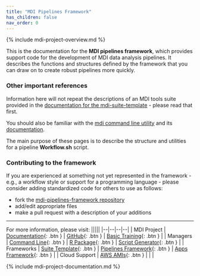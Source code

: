 ```yaml
---
title: "MDI Pipelines Framework"
has_children: false
nav_order: 0
---
```


{% include mdi-project-overview.md %}

This is the documentation for the **MDI pipelines framework**,
which provides support code for the development of 
MDI data analysis pipelines. It describes the functions and structures
defined by the framework that you can draw on to
create robust pipelines more quickly.

### Other important references

Information here will not repeat the 
descriptions of an MDI tools suite provided in the 
[documentation for the mdi-suite-template](/mdi-suite-template) - 
please read that first.

You should also be familiar with the 
[mdi command line utility](https://github.com/MiDataInt/mdi)
and its
[documentation](/mdi).

The main purpose of these pages is to describe
the structure and utilities for a pipeline **Workflow.sh** script.

### Contributing to the framework

If you are experienced at something not yet represented in the 
framework - e.g., a workflow style or support
for a programming language - please consider adding standardized 
code for others to use as follows:

- fork the 
[mdi-pipelines-framework repository](https://github.com/MiDataInt/mdi-pipelines-framework)
- add/edit appropriate files
- make a pull request with a description of your additions


***
For more information, please visit:
|||||
|--|--|--|--| 
| MDI Project | [Documentation](https://midataint.github.io/ "Michigan Data Interface project"){: .btn } | [GitHub](https://github.com/MiDataInt/ "Michigan Data Interface repositories"){: .btn } | [Basic Training](/mdi-basic-training "Skills development for beginners and beyond"){: .btn } | 
| Managers | [Command Line](/mdi "The mdi command line interface"){: .btn } | [R Package](/mdi-manager "The mdi-manager R package"){: .btn } | [Script Generator](https://wilsonte-umich.shinyapps.io/mdi-script-generator "Generate launch scripts for your desktop or laptop"){: .btn } |
| Frameworks |  [Suite Template](/mdi-suite-template "Creation and structure of MDI tools suites"){: .btn } | [Pipelines Framework](/mdi-pipelines-framework "Support code for Stage 1 pipeline development"){: .btn }  | [Apps Framework](/mdi-apps-framework "Support code for Stage 2 Apps development"){: .btn } | 
| Cloud Support | [AWS AMIs](https://us-east-2.console.aws.amazon.com/ec2/v2/home?region=us-east-2#Images:visibility=public-images;v=3;search=:Michigan%20Data%20Interface "Amazon machine images for container building and public web servers"){: .btn } | | |




{% include mdi-project-documentation.md %}
